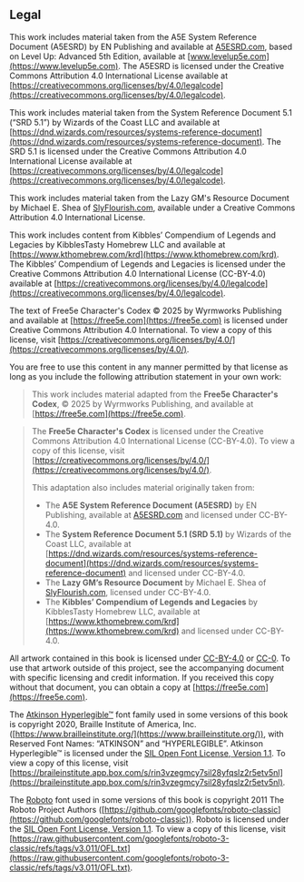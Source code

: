 ## Legal

This work includes material taken from the A5E System Reference Document (A5ESRD) by EN Publishing and available at [A5ESRD.com](https://A5ESRD.com), based on Level Up: Advanced 5th Edition, available at [www.levelup5e.com](https://www.levelup5e.com).
The A5ESRD is licensed under the Creative Commons Attribution 4.0 International License available at [https://creativecommons.org/licenses/by/4.0/legalcode](https://creativecommons.org/licenses/by/4.0/legalcode).

This work includes material taken from the System Reference Document 5.1 (“SRD 5.1”) by Wizards of the Coast LLC and available at [https://dnd.wizards.com/resources/systems-reference-document](https://dnd.wizards.com/resources/systems-reference-document).
The SRD 5.1 is licensed under the Creative Commons Attribution 4.0 International License available at [https://creativecommons.org/licenses/by/4.0/legalcode](https://creativecommons.org/licenses/by/4.0/legalcode).

This work includes material taken from the Lazy GM's Resource Document by Michael E. Shea of [SlyFlourish.com](https://SlyFlourish.com), available under a Creative Commons Attribution 4.0 International License.
<!-- TODO Add a link to the license -->

This work includes content from Kibbles’ Compendium of Legends and Legacies by KibblesTasty Homebrew LLC and available at [https://www.kthomebrew.com/krd](https://www.kthomebrew.com/krd).
The Kibbles’ Compendium of Legends and Legacies is licensed under the Creative Commons Attribution 4.0 International License (CC-BY-4.0) available at [https://creativecommons.org/licenses/by/4.0/legalcode](https://creativecommons.org/licenses/by/4.0/legalcode).

The text of Free5e Character's Codex © 2025 by Wyrmworks Publishing and available at [https://free5e.com](https://free5e.com) is licensed under Creative Commons Attribution 4.0 International.
To view a copy of this license, visit [https://creativecommons.org/licenses/by/4.0/](https://creativecommons.org/licenses/by/4.0/).

You are free to use this content in any manner permitted by that license as long as you include the following attribution statement in your own work:
<!-- TODO Shouldn't this be the Conductor's Companion? -->
> This work includes material adapted from the **Free5e Character's Codex**, © 2025 by Wyrmworks Publishing, and available at [https://free5e.com](https://free5e.com).
<!-- TODO Shouldn't this be the Conductor's Companion? -->
> The **Free5e Character's Codex** is licensed under the Creative Commons Attribution 4.0 International License (CC-BY-4.0).
> To view a copy of this license, visit [https://creativecommons.org/licenses/by/4.0/](https://creativecommons.org/licenses/by/4.0/).
>
> This adaptation also includes material originally taken from:
>
> - The **A5E System Reference Document (A5ESRD)** by EN Publishing, available at [A5ESRD.com](https://A5ESRD.com) and licensed under CC-BY-4.0.
> - The **System Reference Document 5.1 (SRD 5.1)** by Wizards of the Coast LLC, available at [https://dnd.wizards.com/resources/systems-reference-document](https://dnd.wizards.com/resources/systems-reference-document) and licensed under CC-BY-4.0.
> - The **Lazy GM’s Resource Document** by Michael E. Shea of [SlyFlourish.com](SlyFlourish.com), licensed under CC-BY-4.0.
> - The **Kibbles’ Compendium of Legends and Legacies** by KibblesTasty Homebrew LLC, available at [https://www.kthomebrew.com/krd](https://www.kthomebrew.com/krd) and licensed under CC-BY-4.0.

All artwork contained in this book is licensed under [CC-BY-4.0](https://creativecommons.org/licenses/by/4.0/) or [CC-0](https://creativecommons.org/publicdomain/zero/1.0/deed).
To use that artwork outside of this project, see the accompanying document with specific licensing and credit information.
If you received this copy without that document, you can obtain a copy at [https://free5e.com](https://free5e.com).

The [Atkinson Hyperlegible™](https://www.brailleinstitute.org/freefont/) font family used in some versions of this book is copyright 2020, Braille Institute of America, Inc. ([https://www.brailleinstitute.org/](https://www.brailleinstitute.org/)), with Reserved Font Names: “ATKINSON” and “HYPERLEGIBLE”.
Atkinson Hyperlegible™ is licensed under the [SIL Open Font License, Version 1.1](https://openfontlicense.org/open-font-license-official-text/).
To view a copy of this license, visit [https://braileinstitute.app.box.com/s/rin3vzegmcy7sil28yfqslz2r5etv5nl](https://braileinstitute.app.box.com/s/rin3vzegmcy7sil28yfqslz2r5etv5nl).

The [Roboto](https://github.com/googlefonts/roboto-3-classic) font used in some versions of this book is copyright 2011 The Roboto Project Authors ([https://github.com/googlefonts/roboto-classic](https://github.com/googlefonts/roboto-classic)).
Roboto is licensed under the [SIL Open Font License, Version 1.1](https://openfontlicense.org/open-font-license-official-text/).
To view a copy of this license, visit [https://raw.githubusercontent.com/googlefonts/roboto-3-classic/refs/tags/v3.011/OFL.txt](https://raw.githubusercontent.com/googlefonts/roboto-3-classic/refs/tags/v3.011/OFL.txt).
